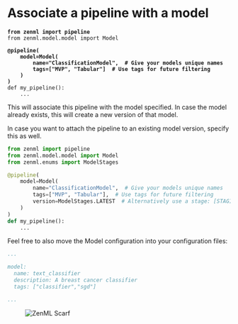 # Associate a pipeline with a model

<pre class="language-python"><code class="lang-python"><strong>from zenml import pipeline
</strong>from zenml.model.model import Model

<strong>@pipeline(
</strong><strong>    model=Model(
</strong><strong>        name="ClassificationModel",  # Give your models unique names
</strong><strong>        tags=["MVP", "Tabular"]  # Use tags for future filtering
</strong><strong>    )
</strong><strong>)
</strong>def my_pipeline():
    ...
</code></pre>

This will associate this pipeline with the model specified. In case the model already exists, this will create a new version of that model.

In case you want to attach the pipeline to an existing model version, specify this as well.

```python
from zenml import pipeline
from zenml.model.model import Model
from zenml.enums import ModelStages

@pipeline(
    model=Model(
        name="ClassificationModel",  # Give your models unique names
        tags=["MVP", "Tabular"],  # Use tags for future filtering
        version=ModelStages.LATEST  # Alternatively use a stage: [STAGING, PRODUCTION]]
    )
)
def my_pipeline():
    ...
```

Feel free to also move the Model configuration into your configuration files:

```yaml
...

model:
  name: text_classifier
  description: A breast cancer classifier
  tags: ["classifier","sgd"]

...
```
<!-- For scarf -->
<figure><img alt="ZenML Scarf" referrerpolicy="no-referrer-when-downgrade" src="https://static.scarf.sh/a.png?x-pxid=f0b4f458-0a54-4fcd-aa95-d5ee424815bc" /></figure>


